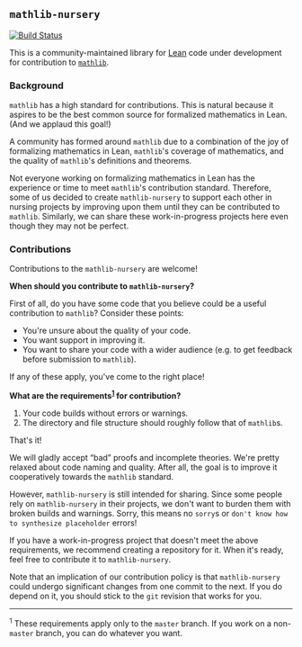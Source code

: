 ## `mathlib-nursery`

[![Build Status](https://travis-ci.org/leanprover-community/mathlib-nursery.svg?branch=master)](https://travis-ci.org/leanprover-community/mathlib-nursery)

This is a community-maintained library for [Lean](https://leanprover.github.io/)
code under development for contribution to
[`mathlib`](https://github.com/leanprover/mathlib).

### Background

`mathlib` has a high standard for contributions. This is natural because it
aspires to be the best common source for formalized mathematics in Lean. (And we
applaud this goal!)

A community has formed around `mathlib` due to a combination of the joy of
formalizing mathematics in Lean, `mathlib`'s coverage of mathematics, and the
quality of `mathlib`'s definitions and theorems.

Not everyone working on formalizing mathematics in Lean has the experience or
time to meet `mathlib`'s contribution standard. Therefore, some of us decided to
create `mathlib-nursery` to support each other in nursing projects by improving
upon them until they can be contributed to `mathlib`. Similarly, we can share
these work-in-progress projects here even though they may not be perfect.

### Contributions

Contributions to the `mathlib-nursery` are welcome!

**When should you contribute to `mathlib-nursery`?**

First of all, do you have some code that you believe could be a useful
contribution to `mathlib`? Consider these points:

* You're unsure about the quality of your code.
* You want support in improving it.
* You want to share your code with a wider audience (e.g. to get feedback before
  submission to `mathlib`).

If any of these apply, you've come to the right place!

**What are the requirements<sup>[1](#footnote1)</sup> for contribution?**

1. Your code builds without errors or warnings.
2. The directory and file structure should roughly follow that of `mathlib`s.

That's it!

We will gladly accept “bad” proofs and incomplete theories. We're pretty relaxed
about code naming and quality. After all, the goal is to improve it
cooperatively towards the `mathlib` standard.

However, `mathlib-nursery` is still intended for sharing. Since some people rely
on `mathlib-nursery` in their projects, we don't want to burden them with broken
builds and warnings. Sorry, this means no `sorry`s or `don't know how to
synthesize placeholder` errors!

If you have a work-in-progress project that doesn't meet the above requirements,
we recommend creating a repository for it. When it's ready, feel free to
contribute it to `mathlib-nursery`.

Note that an implication of our contribution policy is that `mathlib-nursery`
could undergo significant changes from one commit to the next. If you do depend
on it, you should stick to the `git` revision that works for you.

---

<sup><a name="footnote1">1</a></sup> These requirements apply only to the `master` branch.
If you work on a non-`master` branch, you can do whatever you want.

